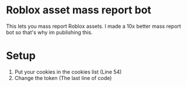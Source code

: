# Roblox asset mass report bot
This lets you mass report Roblox assets.
I made a 10x better mass report bot so that's why im publishing this.
# Setup
1. Put your cookies in the cookies list (Line 54)
2. Change the token (The last line of code)

